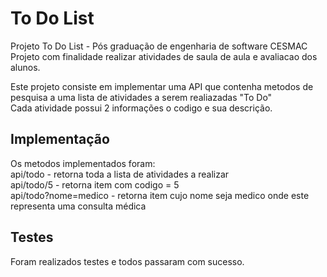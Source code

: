 # To Do List
Projeto To Do List - Pós graduação de engenharia de software CESMAC   
Projeto com finalidade realizar atividades de saula de aula e avaliacao dos alunos.

Este projeto consiste em implementar uma API que contenha metodos de pesquisa a uma lista de atividades a serem realiazadas "To Do"  
Cada atividade possui 2 informações o codigo e sua descrição.

## Implementação
Os metodos implementados foram:  
  api/todo - retorna toda a lista de atividades a realizar  
  api/todo/5 - retorna item com codigo = 5  
  api/todo?nome=medico - retorna item cujo nome seja medico onde este representa uma consulta médica  
  
## Testes
Foram realizados testes e todos passaram com sucesso.

